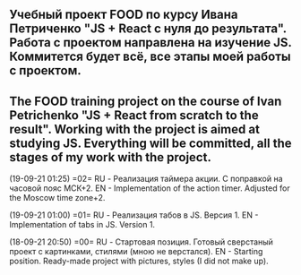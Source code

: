 Учебный проект FOOD по курсу Ивана Петриченко "JS + React с нуля до результата".
Работа с проектом направлена на изучение JS. Коммитется будет всё, все этапы моей работы с проектом.
-----
The FOOD training project on the course of Ivan Petrichenko "JS + React from scratch to the result".
Working with the project is aimed at studying JS. Everything will be committed, all the stages of my work with the project.
-----

(19-09-21 01:25) =02=
RU - Реализация таймера акции. С поправкой на часовой пояс МСК+2.
EN - Implementation of the action timer. Adjusted for the Moscow time zone+2.


(19-09-21 01:00) =01=
RU - Реализация табов в JS. Версия 1.
EN - Implementation of tabs in JS. Version 1.


(18-09-21 20:50) =00=
RU - Стартовая позиция. Готовый сверстаный проект с картинками, стилями (мною не верстался).
EN - Starting position. Ready-made project with pictures, styles (I did not make up).
